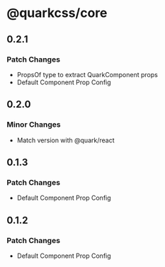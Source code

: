 # @quarkcss/core

## 0.2.1

### Patch Changes

- PropsOf type to extract QuarkComponent props
- Default Component Prop Config

## 0.2.0

### Minor Changes

- Match version with @quark/react

## 0.1.3

### Patch Changes

- Default Component Prop Config

## 0.1.2

### Patch Changes

- Default Component Prop Config
